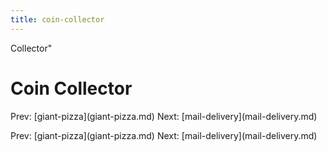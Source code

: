 ```yaml
---
title: coin-collector
---
```


Collector\"

# Coin Collector

Prev: \[giant-pizza](giant-pizza.md) Next:
\[mail-delivery](mail-delivery.md)

Prev: \[giant-pizza](giant-pizza.md) Next:
\[mail-delivery](mail-delivery.md)
